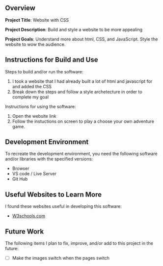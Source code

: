 ## Overview

**Project Title**: Website with CSS

**Project Description**: Build and style a website to be more appealing

**Project Goals**: Understand more about html, CSS, and JavaScript. Style the website to wow the audience.

## Instructions for Build and Use

Steps to build and/or run the software:

1. I took a website that I had already built a lot of html and javascript for and added the CSS
2. Break down the steps and follow a style archetecture in order to complete my goal

Instructions for using the software:

1. Open the website link
2. Follow the instuctions on screen to play a choose your own adventure game.

## Development Environment 

To recreate the development environment, you need the following software and/or libraries with the specified versions:

* Browser
* VS code / Live Server
* Git Hub

## Useful Websites to Learn More

I found these websites useful in developing this software:

* [W3schools.com](https://www.w3schools.com/)

## Future Work

The following items I plan to fix, improve, and/or add to this project in the future:

* [ ] Make the images switch when the pages switch
